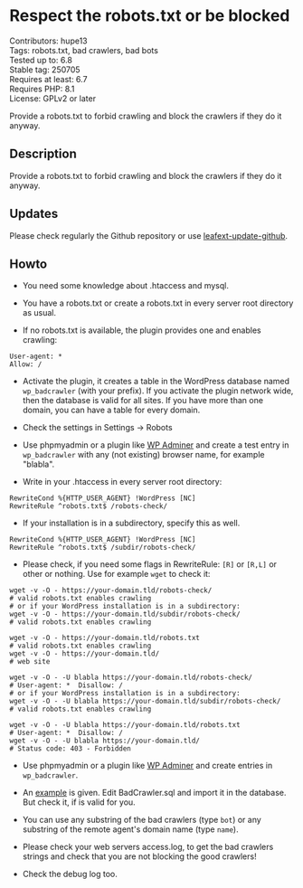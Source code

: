 #  Respect the robots.txt or be blocked

Contributors: hupe13    
Tags: robots.txt, bad crawlers, bad bots  
Tested up to: 6.8  
Stable tag: 250705     
Requires at least: 6.7     
Requires PHP: 8.1     
License: GPLv2 or later

Provide a robots.txt to forbid crawling and block the crawlers if they do it anyway.

## Description

Provide a robots.txt to forbid crawling and block the crawlers if they do it anyway.

## Updates

Please check regularly the Github repository or use [leafext-update-github](https://github.com/hupe13/leafext-update-github).

## Howto

* You need some knowledge about .htaccess and mysql.

* You have a robots.txt or create a robots.txt in every server root directory as usual.

* If no robots.txt is available, the plugin provides one and enables crawling:
````
User-agent: *
Allow: /
````

* Activate the plugin, it creates a table in the WordPress database named `wp_badcrawler` (with your prefix). If you activate the plugin network wide, then the database is valid for all sites. If you have more than one domain, you can have a table for every domain.

* Check the settings in Settings -> Robots

* Use phpmyadmin or a plugin like [WP Adminer](https://wordpress.org/plugins/pexlechris-adminer/) and create a test entry in `wp_badcrawler` with any (not existing) browser name, for example "blabla".

* Write in your .htaccess in every server root directory:
````
RewriteCond %{HTTP_USER_AGENT} !WordPress [NC]
RewriteRule ^robots.txt$ /robots-check/
````

* If your installation is in a subdirectory, specify this as well.
````
RewriteCond %{HTTP_USER_AGENT} !WordPress [NC]
RewriteRule ^robots.txt$ /subdir/robots-check/
````

* Please check, if you need some flags in RewriteRule: `[R]` or `[R,L]` or other or nothing. Use for example `wget` to check it:
````
wget -v -O - https://your-domain.tld/robots-check/                    # valid robots.txt enables crawling
# or if your WordPress installation is in a subdirectory:
wget -v -O - https://your-domain.tld/subdir/robots-check/             # valid robots.txt enables crawling
````
````
wget -v -O - https://your-domain.tld/robots.txt                       # valid robots.txt enables crawling
wget -v -O - https://your-domain.tld/                                 # web site
````
````
wget -v -O - -U blabla https://your-domain.tld/robots-check/          # User-agent: *  Disallow: /
# or if your WordPress installation is in a subdirectory:
wget -v -O - -U blabla https://your-domain.tld/subdir/robots-check/   # valid robots.txt enables crawling
````
````
wget -v -O - -U blabla https://your-domain.tld/robots.txt             # User-agent: *  Disallow: /
wget -v -O - -U blabla https://your-domain.tld/                       # Status code: 403 - Forbidden
````

* Use phpmyadmin or a plugin like [WP Adminer](https://wordpress.org/plugins/pexlechris-adminer/) and create entries in `wp_badcrawler`.

* An [example](https://github.com/hupe13/respect-robotstxt-or-block/blob/main/example/BadCrawler.sql) is given. Edit BadCrawler.sql and import it in the database. But check it, if is valid for you.

* You can use any substring of the bad crawlers (type `bot`) or any substring of the remote agent's domain name (type `name`).

* Please check your web servers access.log, to get the bad crawlers strings and check that you are not blocking the good crawlers!

* Check the debug log too.
